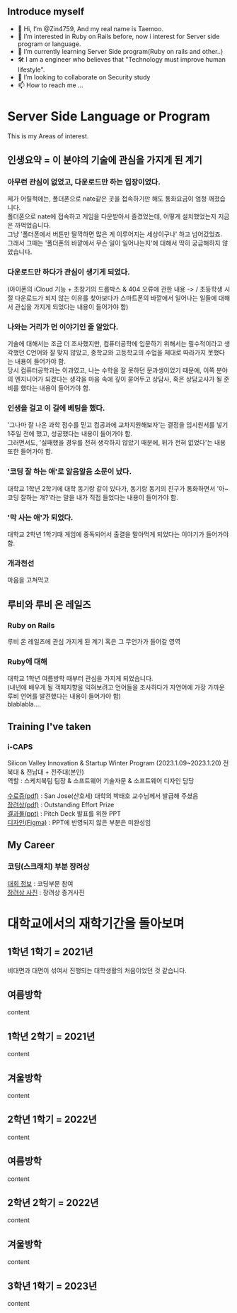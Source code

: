 ## Introduce myself
- 👋 Hi, I’m @Zin4759, And my real name is Taemoo.
- 👀 I’m interested in Ruby on Rails before, now i interest for Server side program or language.
- 🌱 I’m currently learning Server Side program(Ruby on rails and other..)
- 🛠️ I am a engineer who believes that "Technology must improve human lifestyle".
- 💞️ I’m looking to collaborate on Security study
- 📫 How to reach me ...


# Server Side Language or Program
This is my Areas of interest.<br>

## 인생요약 = 이 분야의 기술에 관심을 가지게 된 계기
### 아무런 관심이 없었고, 다운로드만 하는 입장이었다.
제가 어릴적에는, 폴더폰으로 nate같은 곳을 접속하기만 해도 통화요금이 엄청 깨졌습니다.<br>
폴더폰으로 nate에 접속하고 게임을 다운받아서 즐겼었는데, 어떻게 설치했었는지 지금은 까먹었습니다.<br>
그냥 '폴더폰에서 버튼만 딸깍하면 많은 게 이루어지는 세상이구나' 하고 넘어갔었죠.<br>
그래서 그때는 '폴더폰의 바깥에서 무슨 일이 일어나는지'에 대해서 딱히 궁금해하지 않았습니다.<br>
### 다운로드만 하다가 관심이 생기게 되었다.
(아이폰의 iCloud 기능 + 초창기의 드롭박스 & 404 오류에 관한 내용 -> / 초등학생 시절
다운로드가 되지 않는 이유를 찾아보다가 스마트폰의 바깥에서 일어나는 일들에 대해서 관심을 가지게 되었다는 내용이 들어가야 함)
### 나와는 거리가 먼 이야기인 줄 알았다.
기술에 대해서는 조금 더 조사했지만, 컴퓨터공학에 입문하기 위해서는 필수적이라고 생각했던 C언어와 잘 맞지 않았고, 중학교와 고등학교의 수업을 제대로 따라가지 못했다는 내용이 들어가야 함.<br>
당시 컴퓨터공학과는 이과였고, 나는 수학을 잘 못하던 문과생이었기 때문에, 이쪽 분야의 엔지니어가 되겠다는 생각을 마음 속에 깊이 묻어두고 상담사, 혹은 상담교사가 될 준비를 했다는 내용이 들어가야 함.
### 인생을 걸고 이 길에 베팅을 했다.
'그나마 잘 나온 과학 점수를 믿고 컴공과에 교차지원해보자'는 결정을 입시원서를 넣기 1주일 전에 했고, 성공했다는 내용이 들어가야 함.<br>
그러면서도, '실패했을 경우를 전혀 생각하지 않았기 때문에, 뒤가 전혀 없었다'는 내용 또한 들어가야 함.
### '코딩 잘 하는 애'로 알음알음 소문이 났다.
대학교 1학년 2학기에 대학 동기랑 같이 있다가, 동기랑 동기의 친구가 통화하면서 '아~ 코딩 잘하는 걔?'라는 말을 내가 직접 들었다는 내용이 들어가야 함.
### '막 사는 애'가 되었다.
대학교 2학년 1학기때 게임에 중독되어서 출결을 말아먹게 되었다는 이야기가 들어가야 함.
### 개과천선
마음을 고쳐먹고 
## 루비와 루비 온 레일즈
### Ruby on Rails
루비 온 레일즈에 관심 가지게 된 계기 혹은 그 무언가가 들어갈 영역
### Ruby에 대해
대학교 1학년 여름방학 때부터 관심을 가지게 되었습니다.<br>
(내년에 배우게 될 객체지향을 익혀보려고 언어들을 조사하다가 자연어에 가장 가까운 루비 언어를 발견했다는 내용이 들어가야 함)
<br>
blablabla....
<br>
## Training I've taken
### i-CAPS
 Silicon Valley Innovation & Startup Winter Program (2023.1.09~2023.1.20)
 전북대 & 전남대 + 전주대(본인)
 <br>
 역할 : 스케치북팀 팀장 & 소프트웨어 기술자문 & 소프트웨어 디자인 담당

[수료증(pdf)](https://github.com/Zin4759/Zin4759/files/11718260/default.pdf) : San Jose(산호세) 대학의 박태호 교수님께서 발급해 주셨음
<br>
[장려상(pdf)](https://github.com/Zin4759/Zin4759/files/11718261/4.Outstanding.pdf) : Outstanding Effort Prize
<br>
[결과물(ppt)](https://github.com/Zin4759/Zin4759/files/11718571/2023-winter-svsip-_._.pptx) : Pitch Deck 발표를 위한 PPT
<br>
[디자인(Figma)](https://www.figma.com/file/ukUs8eRa6SBlKgH8WB0tc5/UI?type=design&t=1UcNiZHEHXUNGhY0-1) : PPT에 반영되지 않은 부분은 미완성임

## My Career

### 코딩(스크래치) 부분 장려상
[대회 정보](https://github.com/Zin4759/Zin4759/assets/74270202/dd859952-3ae2-460c-a58e-439efcacdb78) : 코딩부문 참여
<br>
[장려상 사진](https://github.com/Zin4759/Zin4759/assets/74270202/183de468-5618-491b-adb8-a41380915df1) : 장려상 증거사진



# 대학교에서의 재학기간을 돌아보며
## 1학년 1학기 = 2021년
비대면과 대면이 섞여서 진행되는 대학생활의 처음이었던 것 같습니다.<br>

## 여름방학
content
## 1학년 2학기 = 2021년
content
## 겨울방학
content
## 2학년 1학기 = 2022년
content
## 여름방학
content
## 2학년 2학기 = 2022년
content
## 겨울방학
content
## 3학년 1학기 = 2023년
content


<!---
Zin4759/Zin4759 is a ✨ special ✨ repository because its `README.md` (this file) appears on your GitHub profile.
You can click the Preview link to take a look at your changes.
--->

